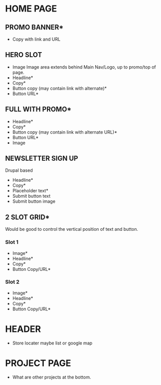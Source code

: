 # HOME PAGE #
## PROMO BANNER* ##

+ Copy with link and URL

## HERO SLOT ##

+ Image
  Image area extends behind Main Nav/Logo, up to promo/top of page.
+ Headline*
+ Copy*
+ Button copy (may contain link with alternate)*
+ Button URL*

## FULL WITH PROMO* ##

+ Headline*
+ Copy*
+ Button copy (may contain link with alternate URL)*
+ Button URL*
+ Image

## NEWSLETTER SIGN UP ##
Drupal based

+ Headline*
+ Copy*
+ Placeholder text*
+ Submit button text
+ Submit button image

## 2 SLOT GRID* ##

Would be good to control the vertical position of text and button.

### Slot 1 ###
+ Image*
+ Headline*
+ Copy*
+ Button Copy/URL*

### Slot 2 ###
+ Image*
+ Headline*
+ Copy*
+ Button Copy/URL*
# HEADER #
- Store locater maybe list or google map

# PROJECT PAGE #
- What are other projects at the bottom.
